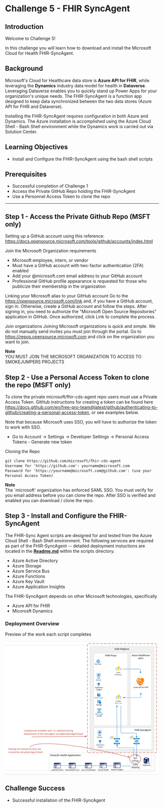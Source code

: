 # Challenge 5 - FHIR SyncAgent

## Introduction

Welcome to Challenge 5!

In this challenge you will learn how to download and install the Microsoft Cloud for Health FHIR-SyncAgent. 

## Background
Microsoft's Cloud for Healthcare data store is **Azure API for FHIR**, while leveraging the **Dynamics** industry data model for health in **Dataverse**. Leveraging Dataverse enables you to quickly stand up Power Apps for your organization's unique needs. The FHIR-SyncAgent is a function app designed to keep data synchronized between the two data stores (Azure API for FHIR and Dataverse).  

Installing the FHIR-SyncAgent requires configuration in both Azure and Dynamics.  The Azure installation is accomplished using the Azure Cloud Shell - Bash Shell environment while the Dynamics work is carried out via Solution Center.  

## Learning Objectives
+ Install and Configure the FHIR-SyncAgent using the bash shell scripts 

## Prerequisites
+ Successful completion of Challenge 1 
+ Access the Private GitHub Repo holding the FHIR-SyncAgent
+ Use a Personnel Access Token to clone the repo
---

## Step 1 - Access the Private Github Repo (MSFT only)
Setting up a GitHub account using this reference:  https://docs.opensource.microsoft.com/tools/github/accounts/index.html

Join the Microsoft Organization requirements  
- Microsoft employee, intern, or vendor
- Must have a GitHub account with two-factor authentication (2FA) enabled
- Add your @microsoft.com email address to your GitHub account
- Professional GitHub profile appearance is requested for those who publicize their membership in the organization

Linking your Microsoft alias to your GitHub account
Go to the https://opensource.microsoft.com/link and, if you have a GitHub account, sign in. Otherwise, create a GitHub account and follow the steps. After signing in, you need to authorize the "Microsoft Open Source Repositories" application in GitHub. Once authorized, click Link to complete the process.

Join organizations
Joining Microsoft organizations is quick and simple. We do not manually send invites you must join through the portal. Go to https://repos.opensource.microsoft.com and click on the organization you want to join.

__Note__    
YOU MUST JOIN THE MICROSOFT ORGANIZATION TO ACCESS TO SMOKEJUMPERS PROJECTS


## Step 2 - Use a Personal Access Token to clone the repo (MSFT only)
To clone the private microsoft/fhir-cds-agent repo users must use a Private Access Token. GitHub instructions for creating a token can be found here https://docs.github.com/en/free-pro-team@latest/github/authenticating-to-github/creating-a-personal-access-token, or see examples below.

Note that because Microsoft uses SSO, you will have to authorize the token to work with SSO.
- Go to Account -> Settings -> Developer Settings -> Personal Access Tokens - Generate new token 

Cloning the Repo  
```
git clone https://github.com/microsoft/fhir-cds-agent 
Username for 'https://github.com': yourname@microsoft.com 
Password for 'https://yourname@microsoft.com@github.com': (use your Personal Access Token)
```
  
__Note__  
The `microsoft' organization has enforced SAML SSO. You must verify for you email address before you can clone the repo.  After SSO is verified and enabled you can download / clone the repo. 

## Step 3 - Install and Configure the FHIR-SyncAgent
The FHIR-Sync Agent scripts are designed for and tested from the Azure Cloud Shell - Bash Shell environment. The following services are required as part of the FHIR-SyncAgent -- detailed deployment instuctions are located in the **[Readme.md](https://github.com/microsoft/fhir-cds-agent/blob/main/scripts/Readme.md)** within the scripts directory.
+ Azure Active Directory
+ Azure Storage
+ Azure Service Bus
+ Azure Functions
+ Azure Key Vault
+ Azure Application Insights

The FHIR-SyncAgent depends on other Microsoft technologies, specifically
+ Azure API for FHIR
+ Micorosft Dynamics

### Deployment Overview  
Preview of the work each script completes 

![deployment](./media/sync-agent-setup-diagram2.png)

## Challenge Success
+ Successful installation of the FHIR-SyncAgent

